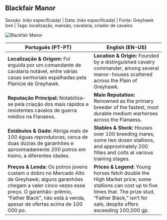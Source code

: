##  Blackfair Manor

Sessão: (não especificada) | Data: (não especificada) | Fonte: Greyhawk lore | Tags: localização, mansão, cavalaria, criador de cavalos

![Blackfair Manor](location_blank.png)

| **Português (PT-PT)** | **English (EN-US)** |
|-----------------------|--------------------|
| **Localização & Origem:** Foi erguida por um comandante de cavalaria notável, entre várias casas senhoriais espalhadas pela Planície de Greyhawk. | **Location & Origin:** Founded by a distinguished cavalry commander, among several manor-houses scattered across the Plain of Greyhawk. |
| **Reputação Principal:** Notabiliza-se pela criação dos mais rápidos e resistentes cavalos de guerra médios na Flanaess. | **Main Reputation:** Renowned as the primary breeder of the fastest, most durable medium warhorses across the Flanaess. |
| **Estábulos & Gado:** Abriga mais de 100 éguas reprodutoras, cerca de duas dúzias de garanhões e aproximadamente 200 potros em treino, a diferentes idades. | **Stables & Stock:** Houses over 100 breeding mares, some two dozen stallions, and approximately 200 fillies and colts at various training stages. |
| **Preços & Lenda:** Os potros jovens custam o dobro no Mercado Alto de Greyhawk; alguns garanhões chegam a valer cinco vezes esse preço. O garanhão-prêmio, “Father Black”, não está à venda, apesar de ofertas acima de 100 000 po. | **Prices & Legend:** Young horses fetch double the High Market price; some stallions can cost up to five times that. The prize stud, “Father Black,” isn’t for sale, despite offers exceeding 100,000 gp. |
